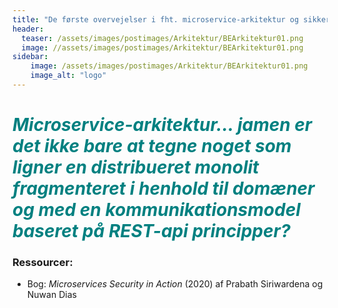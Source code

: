 ```yaml
---
title: "De første overvejelser i fht. microservice-arkitektur og sikkerhed."
header:
  teaser: /assets/images/postimages/Arkitektur/BEArkitektur01.png
  image: //assets/images/postimages/Arkitektur/BEArkitektur01.png
sidebar:
    image: /assets/images/postimages/Arkitektur/BEArkitektur01.png
    image_alt: "logo"
---
```


<h1 style="color: teal"><i>Microservice-arkitektur... jamen er det ikke bare at tegne noget som ligner en distribueret monolit fragmenteret i henhold til domæner og med en kommunikationsmodel baseret på REST-api principper?</i></h1>
<p style="text-align; justify">
<h3>Ressourcer:</h3>
<ul>
    <li>Bog: <i> Microservices Security in Action </i> (2020) af Prabath Siriwardena og Nuwan Dias </li>
</ul>
</p>


<br> 
<br>

<br>



